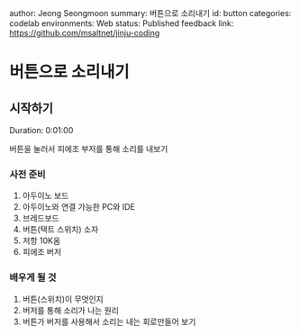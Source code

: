 author: Jeong Seongmoon
summary: 버튼으로 소리내기
id: button
categories: codelab
environments: Web
status: Published
feedback link: https://github.com/msaltnet/jinju-coding

# 버튼으로 소리내기

## 시작하기
Duration: 0:01:00

버튼을 눌러서 피에조 부저를 통해 소리를 내보기

### 사전 준비
1. 아두이노 보드
1. 아두이노와 연결 가능한 PC와 IDE
1. 브레드보드
1. 버튼(택트 스위치) 소자
1. 저항 10K옴
1. 피에조 버저

### 배우게 될 것
1. 버튼(스위치)이 무엇인지
1. 버저를 통해 소리가 나는 원리
1. 버튼가 버저를 사용해서 소리는 내는 회로만들어 보기 

